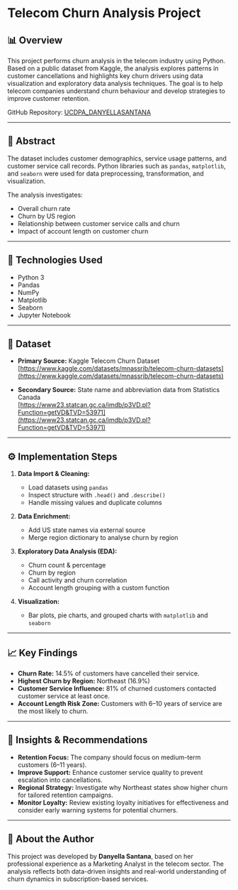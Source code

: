 # Telecom Churn Analysis Project

## 📊 Overview

This project performs churn analysis in the telecom industry using Python. Based on a public dataset from Kaggle, the analysis explores patterns in customer cancellations and highlights key churn drivers using data visualization and exploratory data analysis techniques. The goal is to help telecom companies understand churn behaviour and develop strategies to improve customer retention.

GitHub Repository: [UCDPA_DANYELLASANTANA](https://github.com/DanyCSantana/UCDPA_DANYELLASANTANA)

---

## 🧠 Abstract

The dataset includes customer demographics, service usage patterns, and customer service call records. Python libraries such as `pandas`, `matplotlib`, and `seaborn` were used for data preprocessing, transformation, and visualization.

The analysis investigates:
- Overall churn rate
- Churn by US region
- Relationship between customer service calls and churn
- Impact of account length on customer churn

---

## 🔧 Technologies Used

- Python 3
- Pandas
- NumPy
- Matplotlib
- Seaborn
- Jupyter Notebook
  
---

## 📁 Dataset

- **Primary Source:** Kaggle Telecom Churn Dataset  
  [https://www.kaggle.com/datasets/mnassrib/telecom-churn-datasets](https://www.kaggle.com/datasets/mnassrib/telecom-churn-datasets)

- **Secondary Source:** State name and abbreviation data from Statistics Canada  
  [https://www23.statcan.gc.ca/imdb/p3VD.pl?Function=getVD&TVD=53971](https://www23.statcan.gc.ca/imdb/p3VD.pl?Function=getVD&TVD=53971)

---

## ⚙️ Implementation Steps

1. **Data Import & Cleaning:**
   - Load datasets using `pandas`
   - Inspect structure with `.head()` and `.describe()`
   - Handle missing values and duplicate columns

2. **Data Enrichment:**
   - Add US state names via external source
   - Merge region dictionary to analyse churn by region

3. **Exploratory Data Analysis (EDA):**
   - Churn count & percentage
   - Churn by region
   - Call activity and churn correlation
   - Account length grouping with a custom function

4. **Visualization:**
   - Bar plots, pie charts, and grouped charts with `matplotlib` and `seaborn`

---

## 📈 Key Findings

- **Churn Rate:** 14.5% of customers have cancelled their service.
- **Highest Churn by Region:** Northeast (16.9%)
- **Customer Service Influence:** 81% of churned customers contacted customer service at least once.
- **Account Length Risk Zone:** Customers with 6–10 years of service are the most likely to churn.

---

## 🧩 Insights & Recommendations

- **Retention Focus:** The company should focus on medium-term customers (6–11 years).
- **Improve Support:** Enhance customer service quality to prevent escalation into cancellations.
- **Regional Strategy:** Investigate why Northeast states show higher churn for tailored retention campaigns.
- **Monitor Loyalty:** Review existing loyalty initiatives for effectiveness and consider early warning systems for potential churners.

---

## 📌 About the Author

This project was developed by **Danyella Santana**, based on her professional experience as a Marketing Analyst in the telecom sector. The analysis reflects both data-driven insights and real-world understanding of churn dynamics in subscription-based services.




